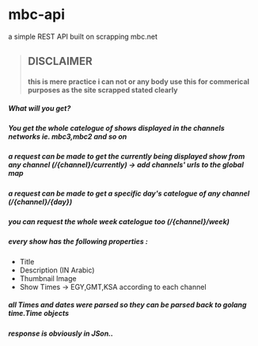 # mbc-api
a simple REST API built on scrapping mbc.net
>## DISCLAIMER
>#### this is mere practice i can not or any body use this for commerical purposes as the site scrapped stated clearly
##### What will you get?
##### You get the whole catelogue of shows displayed in the channels networks ie. mbc3,mbc2 and so on
##### a request can be made to get the currently being displayed show from any channel (/{channel}/currently) -> add channels' urls to the global map  
##### a request can be made to get a specific day's catelogue of any channel (/{channel}/{day})
##### you can request the whole week catelogue too (/{channel}/week)
##### every show has the following properties :
- Title
- Description (IN Arabic)
- Thumbnail Image
- Show Times -> EGY,GMT,KSA according to each channel
##### all Times and dates were parsed so they can be parsed back to golang time.Time objects
##### response is obviously in JSon..

